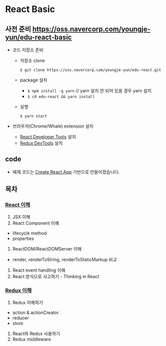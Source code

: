 # React Basic

## 사전 준비 https://oss.navercorp.com/youngje-yun/edu-react-basic

- 코드 저장소 준비
  - 저장소 clone

    `$ git clone https://oss.navercorp.com/youngje-yun/edu-react.git`

  - package 설치

    - `$ npm install -g yarn` // yarn 설치 안 되어 있을 경우 yarn 설치
    - `$ cd edu-react && yarn install`

  - 실행

    `$ yarn start`

- 브라우저(Chrome/Whale) extension 설치
  - [React Developer Tools](https://chrome.google.com/webstore/detail/react-developer-tools/fmkadmapgofadopljbjfkapdkoienihi) 설치
  - [Redux DevTools](https://chrome.google.com/webstore/detail/redux-devtools/lmhkpmbekcpmknklioeibfkpmmfibljd) 설치

## code

- 예제 코드는 [Create React App](https://github.com/facebookincubator/create-react-app) 기반으로 만들어졌습니다.

## 목차

### [React 이해](https://oss.navercorp.com/youngje-yun/edu-react-basic/wiki/React-%EC%9D%B4%ED%95%B4)

1. JSX 이해
1. React Component 이해
  - lifecycle method
  - properties
1. ReactDOM/ReactDOMServer 이해
  - render, renderToString, renderToStaticMarkup 비교
1. React event handling 이해
1. React 방식으로 사고하기 - Thinking in React

### [Redux 이해](https://oss.navercorp.com/youngje-yun/edu-react-basic/wiki/Redux-%EC%9D%B4%ED%95%B4)

1. Redux 이해하기
  - action & actionCreator
  - reducer
  - store
1. React와 Redux 사용하기
1. Redux middleware
